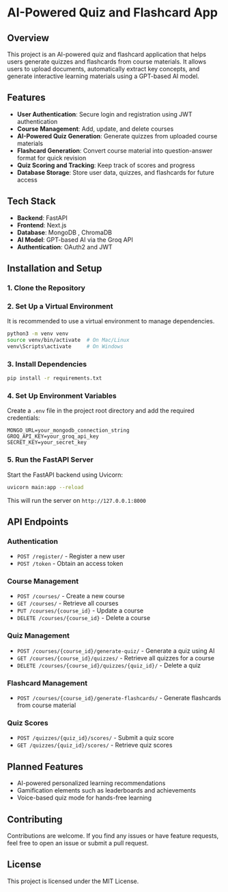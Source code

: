 # AI-Powered Quiz and Flashcard App  

## Overview  
This project is an AI-powered quiz and flashcard application that helps users generate quizzes and flashcards from course materials. It allows users to upload documents, automatically extract key concepts, and generate interactive learning materials using a GPT-based AI model.  

## Features  

- **User Authentication**: Secure login and registration using JWT authentication  
- **Course Management**: Add, update, and delete courses  
- **AI-Powered Quiz Generation**: Generate quizzes from uploaded course materials  
- **Flashcard Generation**: Convert course material into question-answer format for quick revision  
- **Quiz Scoring and Tracking**: Keep track of scores and progress  
- **Database Storage**: Store user data, quizzes, and flashcards for future access  

## Tech Stack  

- **Backend**: FastAPI  
- **Frontend**: Next.js
- **Database**: MongoDB , ChromaDB  
- **AI Model**: GPT-based AI via the Groq API  
- **Authentication**: OAuth2 and JWT  

## Installation and Setup  

### 1. Clone the Repository  

### 2. Set Up a Virtual Environment  
It is recommended to use a virtual environment to manage dependencies.  

```bash
python3 -m venv venv
source venv/bin/activate  # On Mac/Linux
venv\Scripts\activate     # On Windows
```

### 3. Install Dependencies  
```bash
pip install -r requirements.txt
```

### 4. Set Up Environment Variables  
Create a `.env` file in the project root directory and add the required credentials:  

```
MONGO_URL=your_mongodb_connection_string
GROQ_API_KEY=your_groq_api_key
SECRET_KEY=your_secret_key
```

### 5. Run the FastAPI Server  
Start the FastAPI backend using Uvicorn:  
```bash
uvicorn main:app --reload
```
This will run the server on `http://127.0.0.1:8000`  

## API Endpoints  

### Authentication  
- `POST /register/` - Register a new user  
- `POST /token` - Obtain an access token  

### Course Management  
- `POST /courses/` - Create a new course  
- `GET /courses/` - Retrieve all courses  
- `PUT /courses/{course_id}` - Update a course  
- `DELETE /courses/{course_id}` - Delete a course  

### Quiz Management  
- `POST /courses/{course_id}/generate-quiz/` - Generate a quiz using AI  
- `GET /courses/{course_id}/quizzes/` - Retrieve all quizzes for a course  
- `DELETE /courses/{course_id}/quizzes/{quiz_id}/` - Delete a quiz  

### Flashcard Management  
- `POST /courses/{course_id}/generate-flashcards/` - Generate flashcards from course material  

### Quiz Scores  
- `POST /quizzes/{quiz_id}/scores/` - Submit a quiz score  
- `GET /quizzes/{quiz_id}/scores/` - Retrieve quiz scores  

## Planned Features  
- AI-powered personalized learning recommendations  
- Gamification elements such as leaderboards and achievements  
- Voice-based quiz mode for hands-free learning  

## Contributing  
Contributions are welcome. If you find any issues or have feature requests, feel free to open an issue or submit a pull request.  

## License  
This project is licensed under the MIT License.
